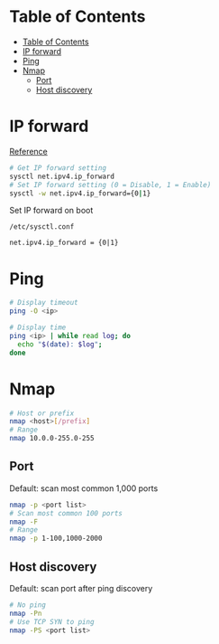 # Table of Contents
- [Table of Contents](#table-of-contents)
- [IP forward](#ip-forward)
- [Ping](#ping)
- [Nmap](#nmap)
  - [Port](#port)
  - [Host discovery](#host-discovery)

# IP forward

[Reference](https://access.redhat.com/documentation/en-US/Red_Hat_Enterprise_Linux/4/html/Security_Guide/s1-firewall-ipt-fwd.html)

```sh
# Get IP forward setting
sysctl net.ipv4.ip_forward
# Set IP forward setting (0 = Disable, 1 = Enable)
sysctl -w net.ipv4.ip_forward={0|1}
```

Set IP forward on boot

`/etc/sysctl.conf`

```
net.ipv4.ip_forward = {0|1}
```

# Ping

```sh
# Display timeout
ping -O <ip>

# Display time
ping <ip> | while read log; do
  echo "$(date): $log";
done
```


# Nmap

```sh
# Host or prefix
nmap <host>[/prefix]
# Range
nmap 10.0.0-255.0-255
```

## Port
Default: scan most common 1,000 ports
```sh
nmap -p <port list>
# Scan most common 100 ports
nmap -F
# Range
nmap -p 1-100,1000-2000
```

## Host discovery
Default: scan port after ping discovery
```sh
# No ping
nmap -Pn
# Use TCP SYN to ping
nmap -PS <port list>
```
